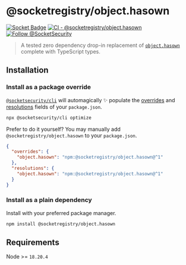 # @socketregistry/object.hasown

[![Socket Badge](https://socket.dev/api/badge/npm/package/@socketregistry/object.hasown)](https://socket.dev/npm/package/@socketregistry/object.hasown)
[![CI - @socketregistry/object.hasown](https://github.com/SocketDev/socket-registry-js/actions/workflows/test.yml/badge.svg)](https://github.com/SocketDev/socket-registry-js/actions/workflows/test.yml)
[![Follow @SocketSecurity](https://img.shields.io/twitter/follow/SocketSecurity?style=social)](https://twitter.com/SocketSecurity)

> A tested zero dependency drop-in replacement of
> [`object.hasown`](https://www.npmjs.com/package/object.hasown) complete with
> TypeScript types.

## Installation

### Install as a package override

[`@socketsecurity/cli`](https://www.npmjs.com/package/@socketsecurity/cli) will
automagically :sparkles: populate the
[overrides](https://docs.npmjs.com/cli/v9/configuring-npm/package-json#overrides)
and [resolutions](https://yarnpkg.com/configuration/manifest#resolutions) fields
of your `package.json`.

```sh
npx @socketsecurity/cli optimize
```

Prefer to do it yourself? You may manually add `@socketregistry/object.hasown`
to your `package.json`.

```json
{
  "overrides": {
    "object.hasown": "npm:@socketregistry/object.hasown@^1"
  },
  "resolutions": {
    "object.hasown": "npm:@socketregistry/object.hasown@^1"
  }
}
```

### Install as a plain dependency

Install with your preferred package manager.

```sh
npm install @socketregistry/object.hasown
```

## Requirements

Node >= `18.20.4`
